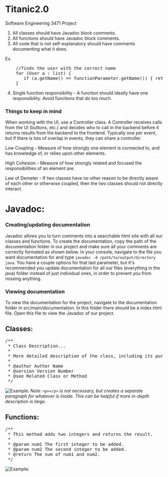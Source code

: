 # Titanic2.0
Software Engineering 3471 Project

1. All classes should have Javadoc block comments.
2. All functions should have Javadoc block comments.
3. All code that is not self-explanatory should have comments documenting what it does.

Ex.
<pre>
    //finds the user with the correct name
    for (User a : list) { 
	   if (a.getName() == functionParameter.getName()) { return a; } 
    }
</pre>
    
4. Single function responsibility - A function should ideally have one responsibility. Avoid functions that do too much.

### Things to keep in mind
When working with the UI, use a Controller class. A Controller receives calls 
from the UI (buttons, etc.) and decides who to call in the backend before it 
returns results from the backend to the frontend. Typically one per event, 
but if there is lots of overlap in events, they can share a controller.

Low Coupling - Measure of how strongly one element is connected to, and has
knowledge of, or relies upon other elements.

High Cohesion - Measure of how strongly related and focused the responsibilities of
an element are.

Law of Demeter - If two classes have no other reason to be directly aware of each
other or otherwise coupled, then the two classes should not directly interact.

# Javadoc:
### Creating/updating documentation
Javadoc allows you to turn comments into a searchable html site with all
our classes and functions. To create the documentation, copy the path of the
documentation folder in our project and make sure all your comments are correctly
formated as shown below. In your console, navigate to the file you want documentation
for and type `javadoc -d /path/to/output/directory java`. You have a couple
options for that last parameter, but it's recommended you update documentation
for all our files (everything in the java) folder instead of just individual ones,
in order to prevent you from missing anything.

### Viewing documentation
To view the documentation for the project, navigate to the documentation folder
in src/main/documentation. In this folder there should be a index.html file. Open
this file to view the Javadoc of our project.

## Classes:
<pre>
/**
 * Class Description...
 *
 * More detailed description of the class, including its purpose, usage, and any other relevant information.
 *
 * @author Author Name
 * @version Version Number
 * @see Related Class or Method
 */
</pre>

![Example:](https://i.imgur.com/oAi474a.png)
*Note: `<p></p>` is not necessary, but creates a separate paragraph for whatever
is inside. This can be helpful if more in-depth description is large.*

## Functions:
<pre>
/**
 * This method adds two integers and returns the result.
 *
 * @param num1 The first integer to be added.
 * @param num2 The second integer to be added.
 * @return The sum of num1 and num2.
 */
</pre>

![Example:](https://i.imgur.com/D7x3MeY.png)
